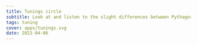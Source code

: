 ```yaml
---
title: Tunings circle
subtitle: Look at and listen to the slight differences between Pythagorean, 5-limit just and 12TET intonations
tags: tuning
cover: apps/tunings.svg
date: 2021-04-06
---
```


<tuning-circle />
